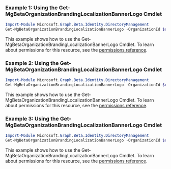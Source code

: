 ### Example 1: Using the Get-MgBetaOrganizationBrandingLocalizationBannerLogo Cmdlet
```powershell
Import-Module Microsoft.Graph.Beta.Identity.DirectoryManagement
Get-MgBetaOrganizationBrandingLocalizationBannerLogo -OrganizationId $organizationId -OrganizationalBrandingLocalizationId $organizationalBrandingLocalizationId -OutFile $outFileId
```
This example shows how to use the Get-MgBetaOrganizationBrandingLocalizationBannerLogo Cmdlet.
To learn about permissions for this resource, see the [permissions reference](/graph/permissions-reference).
### Example 2: Using the Get-MgBetaOrganizationBrandingLocalizationBannerLogo Cmdlet
```powershell
Import-Module Microsoft.Graph.Beta.Identity.DirectoryManagement
Get-MgBetaOrganizationBrandingLocalizationBannerLogo -OrganizationId $organizationId -OrganizationalBrandingLocalizationId $organizationalBrandingLocalizationId
```
This example shows how to use the Get-MgBetaOrganizationBrandingLocalizationBannerLogo Cmdlet.
To learn about permissions for this resource, see the [permissions reference](/graph/permissions-reference).
### Example 3: Using the Get-MgBetaOrganizationBrandingLocalizationBannerLogo Cmdlet
```powershell
Import-Module Microsoft.Graph.Beta.Identity.DirectoryManagement
Get-MgBetaOrganizationBrandingLocalizationBannerLogo -OrganizationId $organizationId -OrganizationalBrandingLocalizationId $organizationalBrandingLocalizationId
```
This example shows how to use the Get-MgBetaOrganizationBrandingLocalizationBannerLogo Cmdlet.
To learn about permissions for this resource, see the [permissions reference](/graph/permissions-reference).
